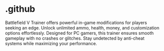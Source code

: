 # .github
Battlefield V Trainer offers powerful in-game modifications for players seeking an edge. Unlock unlimited ammo, health, money, and customization options effortlessly. Designed for PC gamers, this trainer ensures smooth gameplay with no crashes or glitches. Stay undetected by anti-cheat systems while maximizing your performance.
